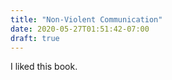 ```yaml
---
title: "Non-Violent Communication"
date: 2020-05-27T01:51:42-07:00
draft: true
---
```


I liked this book.
